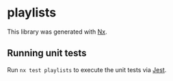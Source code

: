 # playlists

This library was generated with [Nx](https://nx.dev).

## Running unit tests

Run `nx test playlists` to execute the unit tests via [Jest](https://jestjs.io).
